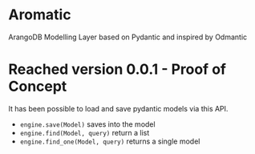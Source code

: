 # Aromatic
ArangoDB Modelling Layer based on Pydantic and inspired by Odmantic


# Reached version 0.0.1 - Proof of Concept
It has been possible to load and save pydantic models via this API.

* `engine.save(Model)` saves into the model
* `engine.find(Model, query)` return a list
* `engine.find_one(Model, query)` returns a single model 